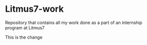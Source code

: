 # Litmus7-work
Repository that contains all my work done as a part of an internship program at Litmus7

This is the change
